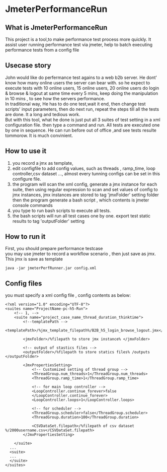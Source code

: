 # JmeterPerformanceRun

## What is JmeterPerformanceRun
This project is a tool,to make performance test process more quickly. It assist user running performance test via jmeter, help to batch executing performance tests from a config file 

## Usecase story
John would like do perfermance test agains to a web b2b server. He dont' know how many online users the server can bear with.
so he expect to execute tests with 10 online users, 15 online users, 20 online users do login & browse & logout at same time every 5 mins, keep doing the manipulation in  10 mins , to see how the servers performance.  
In traditional way, He has to do one test,wait it end, then change test scripts' input parameters, then do next run, repeat the steps till all the tests are done. It a long and tedious work.  
But with this tool, what he done is just put all 3 suites of test setting in a xml configuration file. then type a command and run. All tests are executed one by one in sequence. He can run before out of office ,and see tests resulte tommorow. It is much convinient.  

## How to use it 
1. you record a jmx as template, 
2. edit configfile to add config values, such as threads , ramp_time, loop controller,csv dataset ..., almost every tunning configs can be set in this configure file.   
3. the program will scan the xml config, generate a jmx  instance for each suite, then using regular expression to scan and set values of config to jmx instances, jmx instances are stored to  tag 'jmxFolder' setting folder  
then the program generate a bash script , which contents is jmeter console commands 
4. you type to run bash scripts to execute all tests.  
5. the bash scripts will run all test cases one by one. export test static results to tag 'outputFolder' setting  


## How to run it 
First, you should prepare performance testcase        
you may use jmeter to record a workflow scenario , then just save as jmx. This jmx is save as template  

```
java -jar jmeterPerfRunner.jar config.xml 
```

## Config files 
you must specify a xml config file , config contents as below:
```
<?xml version="1.0" encoding="UTF-8"?>
<suites name="ProjectName-pc-h5-Run">
	<!-- 1, -->
	<suite name="project_case_name_thread_duration_thinktime">
		<!--templatePath -->
		<templatePath>/%jmx_template_filepath%/B2B_h5_login_browse_logout.jmx</templatePath>
		
		<jmxFolder>/%filepath to store jmx instance% </jmxFolder>
		
		<!-- output of stastics files -->
		<outputFolder>/%filepath to store statics files% /outputs </outputFolder>

		<JmxPropertiesSetting>
			<!-- Customized setting of thread group -->
			<ThreadGroup.num_threads>1</ThreadGroup.num_threads>
			<ThreadGroup.ramp_time>1</ThreadGroup.ramp_time>

			<!-- for main loop controller -->
			<LoopController.continue_forever>false
			</LoopController.continue_forever>
			<LoopController.loops>1</LoopController.loops>

			<!-- for scheduler -->
			<ThreadGroup.scheduler>false</ThreadGroup.scheduler>
			<ThreadGroup.duration>100</ThreadGroup.duration>
			
			<CSVDataSet.filepath>/%filepath of csv dataset %/2000username.csv</CSVDataSet.filepath>
		</JmxPropertiesSetting>

	</suite>
  ...
  <suite>
  ...
  </suite>
</suites>
```
